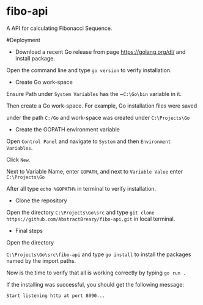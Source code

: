 # fibo-api

A API for calculating Fibonacci Sequence.

#Deployment

*  Download a recent Go release from page https://golang.org/dl/ and install package.

Open the command line and type `go version` to verify installation.

* Create Go work-space

Ensure Path under `System Variables` has the ~`C:\Go\bin` variable in it.

Then create a Go work-space. For example, Go installation files were saved

under the path `C:/Go` and work-space was created under `C:\Projects\Go`

* Create the GOPATH environment variable

Open `Control Panel` and navigate to `System` and then `Environment Variables`.

Click `New`.
 
Next to Variable Name, enter `GOPATH`, and next to `Variable Value` enter `C:\Projects\Go` 

After all type `echo %GOPATH%` in terminal to verify installation.

* Clone the repository  

Open the directory `C:\Projects\Go\src` and type `git clone https://github.com/AbstractBreazy/fibo-api.git` in local terminal.
* Final steps 

Open the directory 

`C:\Projects\Go\src\fibo-api` and type `go install` to install the packages named by the import paths.

Now is the time to verify that all is working correctly by typing `go run .`

If the installing was successful, you should get the following message:

`Start listening http at port 8090...`

        




